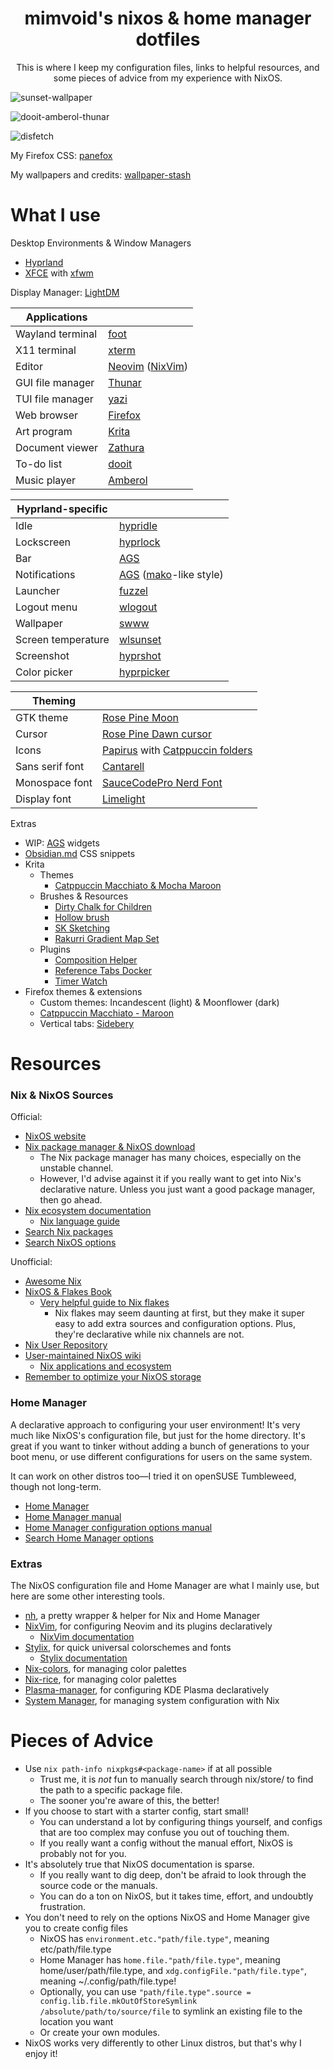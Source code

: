 <h1 align="center">mimvoid's nixos & home manager dotfiles</h1>

<p align="center">This is where I keep my configuration files, links to helpful resources, and some pieces of advice from my experience with NixOS.

<span align="center">

![sunset-wallpaper](assets/2024-06-14_hyprland-1.png)

![dooit-amberol-thunar](assets/2024-06-14_hyprland-2.png)

![disfetch](assets/2024-06-14_hyprland-3.png)

</span>

My Firefox CSS: [panefox](https://github.com/mimvoid/panefox)

My wallpapers and credits: [wallpaper-stash](wallpapers/README.md)

# What I use

Desktop Environments & Window Managers

- [Hyprland](https://hyprland.org/)
- [XFCE](https://xfce.org) with [xfwm](https://docs.xfce.org/xfce/xfwm4/start) 

Display Manager: [LightDM](https://github.com/canonical/lightdm)

| Applications      |                                                                        |
| ----------------- | ---------------------------------------------------------------------- |
| Wayland terminal  | [foot](https://codeberg.org/dnkl/foot)                                 |
| X11 terminal      | [xterm](https://invisible-island.net/xterm/)                           |
| Editor            | [Neovim](https://neovim.io) ([NixVim](https://github.com/nix-community/nixvim)) |
| GUI file manager  | [Thunar](https://docs.xfce.org/xfce/thunar/start)                      |
| TUI file manager  | [yazi](https://github.com/sxyazi/yazi)                                 |
| Web browser       | [Firefox](https://firefox.com)                                         |
| Art program       | [Krita](https://krita.org)                                             |
| Document viewer   | [Zathura](https://git.pwmt.org/pwmt/zathura/)                          |
| To-do list        | [dooit](https://github.com/kraanzu/dooit)                              |
| Music player      | [Amberol](https://apps.gnome.org/Amberol)                              |

| Hyprland-specific  |                                                       |
| ------------------ | ----------------------------------------------------- |
| Idle               | [hypridle](https://wiki.hyprland.org/Hypr-Ecosystem/) |
| Lockscreen         | [hyprlock](https://wiki.hyprland.org/Hypr-Ecosystem/) |
| Bar                | [AGS](https://github.com/Aylur/ags)                   |
| Notifications      | [AGS](https://github.com/Aylur/ags) ([mako](https://github.com/emersion/mako)-like style) |
| Launcher           | [fuzzel](https://codeberg.org/dnkl/fuzzel)            |
| Logout menu        | [wlogout](https://github.com/ArtsyMacaw/wlogout)      |
| Wallpaper          | [swww](https://github.com/LGFae/swww)                 |
| Screen temperature | [wlsunset](https://sr.ht/~kennylevinsen/wlsunset/)    |
| Screenshot         | [hyprshot](https://github.com/Gustash/hyprshot)       |
| Color picker       | [hyprpicker](https://github.com/hyprwm/hyprpicker)    |

| Theming         |                                                              |
| --------------- | ------------------------------------------------------------ |
| GTK theme       | [Rose Pine Moon](https://github.com/rose-pine/gtk)           |
| Cursor          | [Rose Pine Dawn cursor](https://github.com/rose-pine/cursor) |
| Icons           | [Papirus](https://github.com/PapirusDevelopmentTeam/papirus-icon-theme) with [Catppuccin folders](https://github.com/catppuccin/papirus-folders) |
| Sans serif font | [Cantarell](https://cantarell.gnome.org/)                    |
| Monospace font  | [SauceCodePro Nerd Font](https://www.nerdfonts.com/)         |
| Display font    | [Limelight](https://fonts.google.com/specimen/Limelight)     |

Extras

- WIP: [AGS](https://github.com/Aylur/ags) widgets
- [Obsidian.md](https://obsidian.md) CSS snippets
- Krita
  - Themes
    - [Catppuccin Macchiato & Mocha Maroon](https://github.com/catppuccin/kde)
  - Brushes & Resources
    - [Dirty Chalk for Children](https://krita-artists.org/t/dirty-chalk-for-children-free/39643)
    - [Hollow brush](https://krita-artists.org/t/i-made-a-hollow-brush/92064)
    - [SK Sketching](https://krita-artists.org/t/sk-sketching-in-krita-v1/45795)
    - [Rakurri Gradient Map Set](https://krita-artists.org/t/rakurri-gradient-map-set-free-gradient-maps/33381)
  - Plugins
    - [Composition Helper](https://github.com/Grum999/CompositionHelper)
    - [Reference Tabs Docker](https://invent.kde.org/freyalupen/reference-tabs-docker)
    - [Timer Watch](https://github.com/EyeOdin/timer_watch)
- Firefox themes & extensions
  - Custom themes: Incandescent (light) & Moonflower (dark)
  - [Catppuccin Macchiato - Maroon](https://github.com/catppuccin/firefox)
  - Vertical tabs: [Sidebery](https://addons.mozilla.org/en-US/firefox/addon/sidebery/)

# Resources

### Nix & NixOS Sources

Official:
- [NixOS website](https://nixos.org/)
- [Nix package manager & NixOS download](https://nixos.org/download/)
  - The Nix package manager has many choices, especially on the unstable channel.
  - However, I'd advise against it if you really want to get into Nix's declarative nature. Unless you just want a good package manager, then go ahead.
- [Nix ecosystem documentation](https://nix.dev)
  - [Nix language guide](https://nix.dev/tutorials/nix-language)
- [Search Nix packages](https://search.nixos.org/packages)
- [Search NixOS options](https://search.nixos.org/options)

Unofficial:

- [Awesome Nix](https://github.com/nix-community/awesome-nix)
- [NixOS & Flakes Book](https://nixos-and-flakes.thiscute.world)
  - [Very helpful guide to Nix flakes](https://nixos-and-flakes.thiscute.world/nixos-with-flakes/introduction-to-flakes)
    - Nix flakes may seem daunting at first, but they make it super easy to add extra sources and configuration options. Plus, they're declarative while nix channels are not.
- [Nix User Repository](https://nur.nix-community.org/)
- [User-maintained NixOS wiki](https://nixos.wiki)
  - [Nix applications and ecosystem](https://nixos.wiki/wiki/Applications)
- [Remember to optimize your NixOS storage](https://www.reddit.com/r/NixOS/comments/1cunvdw/friendly_reminder_optimizestore_is_not_on_by/)

### Home Manager
A declarative approach to configuring your user environment! It's very much like NixOS's configuration file, but just for the home directory. It's great if you want to tinker without adding a bunch of generations to your boot menu, or use different configurations for users on the same system.

It can work on other distros too—I tried it on openSUSE Tumbleweed, though not long-term.

- [Home Manager](https://github.com/nix-community/home-manager)
- [Home Manager manual](https://nix-community.github.io/home-manager/)
- [Home Manager configuration options manual](https://nix-community.github.io/home-manager/options.xhtml)
- [Search Home Manager options](https://home-manager-options.extranix.com/)

### Extras
The NixOS configuration file and Home Manager are what I mainly use, but here are some other interesting tools.

- [nh](https://github.com/viperML/nh), a pretty wrapper & helper for Nix and Home Manager
- [NixVim](https://github.com/nix-community/nixvim), for configuring Neovim and its plugins declaratively
  - [NixVim documentation](https://nix-community.github.io/nixvim/)
- [Stylix](https://github.com/danth/stylix), for quick universal colorschemes and fonts
  - [Stylix documentation](https://danth.github.io/stylix/options/nixos.html)
- [Nix-colors](https://docs.xfce.org/xfce/xfwm4/start), for managing color palettes
- [Nix-rice](https://github.com/bertof/nix-rice/), for managing color palettes
- [Plasma-manager](https://github.com/pjones/plasma-manager), for configuring KDE Plasma declaratively
- [System Manager](https://github.com/numtide/system-manager), for managing system configuration with Nix

# Pieces of Advice

- Use `nix path-info nixpkgs#<package-name>` if at all possible
  - Trust me, it is *not* fun to manually search through nix/store/ to find the path to a specific package file.
  - The sooner you're aware of this, the better!
- If you choose to start with a starter config, start small!
  - You can understand a lot by configuring things yourself, and configs that are too complex may confuse you out of touching them.
  - If you really want a config without the manual effort, NixOS is probably not for you.
- It's absolutely true that NixOS documentation is sparse.
  - If you really want to dig deep, don't be afraid to look through the source code or the manuals.
  - You can do a ton on NixOS, but it takes time, effort, and undoubtly frustration.
- You don't need to rely on the options NixOS and Home Manager give you to create config files
  - NixOS has `environment.etc."path/file.type"`, meaning etc/path/file.type
  - Home Manager has `home.file."path/file.type"`, meaning home/user/path/file.type, and `xdg.configFile."path/file.type"`, meaning ~/.config/path/file.type!
  - Optionally, you can use `"path/file.type".source = config.lib.file.mkOutOfStoreSymlink /absolute/path/to/source/file` to symlink an existing file to the location you want
  - Or create your own modules.
- NixOS works very differently to other Linux distros, but that's why I enjoy it!
